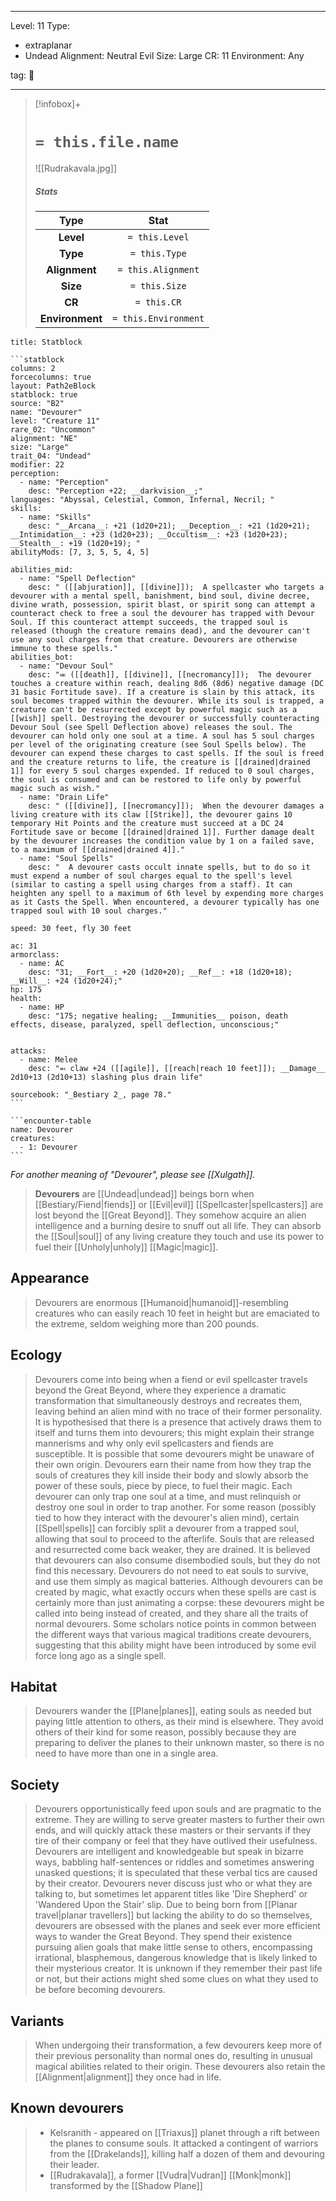 
---


Level: 11
Type:
- extraplanar
- Undead
Alignment: Neutral Evil
Size: Large
CR: 11
Environment: Any


tag: 👹

---

> [!infobox]+
> #  `= this.file.name`
> ![[Rudrakavala.jpg]]
> ##### Stats
> Type | Stat |
> :---:|:---:|
> **Level** | `= this.Level` |
> **Type** | `= this.Type` |
> **Alignment** | `= this.Alignment` |
> **Size** | `= this.Size` |
> **CR** | `= this.CR` |
> **Environment** | `= this.Environment` |




````ad-info
title: Statblock

```statblock
columns: 2
forcecolumns: true
layout: Path2eBlock
statblock: true
source: "B2"
name: "Devourer"
level: "Creature 11"
rare_02: "Uncommon"
alignment: "NE"
size: "Large"
trait_04: "Undead"
modifier: 22
perception:
  - name: "Perception"
    desc: "Perception +22; __darkvision__;"
languages: "Abyssal, Celestial, Common, Infernal, Necril; "
skills:
  - name: "Skills"
    desc: "__Arcana__: +21 (1d20+21); __Deception__: +21 (1d20+21); __Intimidation__: +23 (1d20+23); __Occultism__: +23 (1d20+23); __Stealth__: +19 (1d20+19); "
abilityMods: [7, 3, 5, 5, 4, 5]

abilities_mid:
  - name: "Spell Deflection"
    desc: " ([[abjuration]], [[divine]]);  A spellcaster who targets a devourer with a mental spell, banishment, bind soul, divine decree, divine wrath, possession, spirit blast, or spirit song can attempt a counteract check to free a soul the devourer has trapped with Devour Soul. If this counteract attempt succeeds, the trapped soul is released (though the creature remains dead), and the devourer can't use any soul charges from that creature. Devourers are otherwise immune to these spells."
abilities_bot:
  - name: "Devour Soul"
    desc: "⬺ ([[death]], [[divine]], [[necromancy]]);  The devourer touches a creature within reach, dealing 8d6 (8d6) negative damage (DC 31 basic Fortitude save). If a creature is slain by this attack, its soul becomes trapped within the devourer. While its soul is trapped, a creature can't be resurrected except by powerful magic such as a [[wish]] spell. Destroying the devourer or successfully counteracting Devour Soul (see Spell Deflection above) releases the soul. The devourer can hold only one soul at a time. A soul has 5 soul charges per level of the originating creature (see Soul Spells below). The devourer can expend these charges to cast spells. If the soul is freed and the creature returns to life, the creature is [[drained|drained 1]] for every 5 soul charges expended. If reduced to 0 soul charges, the soul is consumed and can be restored to life only by powerful magic such as wish."
  - name: "Drain Life"
    desc: " ([[divine]], [[necromancy]]);  When the devourer damages a living creature with its claw [[Strike]], the devourer gains 10 temporary Hit Points and the creature must succeed at a DC 24 Fortitude save or become [[drained|drained 1]]. Further damage dealt by the devourer increases the condition value by 1 on a failed save, to a maximum of [[drained|drained 4]]."
  - name: "Soul Spells"
    desc: "  A devourer casts occult innate spells, but to do so it must expend a number of soul charges equal to the spell's level (similar to casting a spell using charges from a staff). It can heighten any spell to a maximum of 6th level by expending more charges as it Casts the Spell. When encountered, a devourer typically has one trapped soul with 10 soul charges."

speed: 30 feet, fly 30 feet

ac: 31
armorclass:
  - name: AC
    desc: "31; __Fort__: +20 (1d20+20); __Ref__: +18 (1d20+18); __Will__: +24 (1d20+24);"
hp: 175
health:
  - name: HP
    desc: "175; negative healing; __Immunities__ poison, death effects, disease, paralyzed, spell deflection, unconscious;"


attacks:
  - name: Melee
    desc: "⬻ claw +24 ([[agile]], [[reach|reach 10 feet]]); __Damage__ 2d10+13 (2d10+13) slashing plus drain life"

sourcebook: "_Bestiary 2_, page 78."
```

```encounter-table
name: Devourer
creatures:
  - 1: Devourer
```

````



*For another meaning of "Devourer", please see [[Xulgath]].*
> **Devourers** are [[Undead|undead]] beings born when [[Bestiary/Fiend|fiends]] or [[Evil|evil]] [[Spellcaster|spellcasters]] are lost beyond the [[Great Beyond]]. They somehow acquire an alien intelligence and a burning desire to snuff out all life. They can absorb the [[Soul|soul]] of any living creature they touch and use its power to fuel their [[Unholy|unholy]] [[Magic|magic]].



## Appearance

> Devourers are enormous [[Humanoid|humanoid]]-resembling creatures who can easily reach 10 feet in height but are emaciated to the extreme, seldom weighing more than 200 pounds.


## Ecology

> Devourers come into being when a fiend or evil spellcaster travels beyond the Great Beyond, where they experience a dramatic transformation that simultaneously destroys and recreates them, leaving behind an alien mind with no trace of their former personality. It is hypothesised that there is a presence that actively draws them to itself and turns them into devourers; this might explain their strange mannerisms and why only evil spellcasters and fiends are susceptible. It is possible that some devourers might be unaware of their own origin.
> Devourers earn their name from how they trap the souls of creatures they kill inside their body and slowly absorb the power of these souls, piece by piece, to fuel their magic. Each devourer can only trap one soul at a time, and must relinquish or destroy one soul in order to trap another. For some reason (possibly tied to how they interact with the devourer's alien mind), certain [[Spell|spells]] can forcibly split a devourer from a trapped soul, allowing that soul to proceed to the afterlife. Souls that are released and resurrected come back weaker, they are drained. It is believed that devourers can also consume disembodied souls, but they do not find this necessary. Devourers do not need to eat souls to survive, and use them simply as magical batteries.
> Although devourers can be created by magic, what exactly occurs when these spells are cast is certainly more than just animating a corpse: these devourers might be called into being instead of created, and they share all the traits of normal devourers. Some scholars notice points in common between the different ways that various magical traditions create devourers, suggesting that this ability might have been introduced by some evil force long ago as a single spell.


## Habitat

> Devourers wander the [[Plane|planes]], eating souls as needed but paying little attention to others, as their mind is elsewhere. They avoid others of their kind for some reason, possibly because they are preparing to deliver the planes to their unknown master, so there is no need to have more than one in a single area.


## Society

> Devourers opportunistically feed upon souls and are pragmatic to the extreme. They are willing to serve greater masters to further their own ends, and will quickly attack these masters or their servants if they tire of their company or feel that they have outlived their usefulness.
> Devourers are intelligent and knowledgeable but speak in bizarre ways, babbling half-sentences or riddles and sometimes answering unasked questions; it is speculated that these verbal tics are caused by their creator. Devourers never discuss just who or what they are talking to, but sometimes let apparent titles like 'Dire Shepherd' or 'Wandered Upon the Stair' slip.
> Due to being born from [[Planar travel|planar travellers]] but lacking the ability to do so themselves, devourers are obsessed with the planes and seek ever more efficient ways to wander the Great Beyond. They spend their existence pursuing alien goals that make little sense to others, encompassing irrational, blasphemous, dangerous knowledge that is likely linked to their mysterious creator. It is unknown if they remember their past life or not, but their actions might shed some clues on what they used to be before becoming devourers.


## Variants

> When undergoing their transformation, a few devourers keep more of their previous personality than normal ones do, resulting in unusual magical abilities related to their origin. These devourers also retain the [[Alignment|alignment]] they once had in life.


## Known devourers

> - Kelsranith - appeared on [[Triaxus]] planet through a rift between the planes to consume souls. It attacked a contingent of warriors from the [[Drakelands]], killing half a dozen of them and devouring their leader.
> - [[Rudrakavala]], a former [[Vudra|Vudran]] [[Monk|monk]] transformed by the [[Shadow Plane]]








